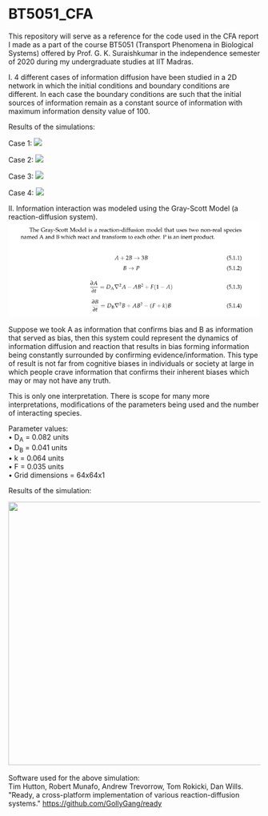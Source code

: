 # BT5051_CFA

This repository will serve as a reference for the code used in the CFA report I made as a part of the course BT5051 (Transport Phenomena in Biological Systems) offered by Prof. G. K. Suraishkumar in the independence semester of 2020 during my undergraduate studies at IIT Madras.

I. 4 different cases of information diffusion have been studied in a 2D network in which the initial conditions and boundary conditions are different. In each case the boundary conditions are such that the initial sources of information remain as a constant source of information with maximum information density value of 100.

Results of the simulations:

Case 1:
![](case1.gif)

Case 2:
![](case2.gif)

Case 3:
![](case3.gif)

Case 4:
![](case4.gif)

II. Information interaction was modeled using the Gray-Scott Model (a reaction-diffusion system).
![](Gray-Scott.png)  

Suppose we took A as information that confirms bias and B as information that served as bias, then this system could represent the dynamics of information diffusion and reaction that results in bias forming information being constantly surrounded by confirming evidence/information. This type of result is not far from cognitive biases in individuals or society at large in which people crave information that confirms their inherent biases which may or may not have any truth.  

This is only one interpretation. There is scope for many more interpretations, modifications of the parameters being used and the number of interacting species.  

Parameter values:  
• D<sub>A</sub> = 0.082 units  
• D<sub>B</sub> = 0.041 units  
• k = 0.064 units  
• F = 0.035 units  
• Grid dimensions = 64x64x1  

Results of the simulation:  
  
<img src="RD_GS.gif" width="960" height="526"/>  
  
  
Software used for the above simulation:  
Tim Hutton, Robert Munafo, Andrew Trevorrow, Tom Rokicki, Dan Wills. "Ready, a cross-platform implementation of various reaction-diffusion systems." https://github.com/GollyGang/ready
